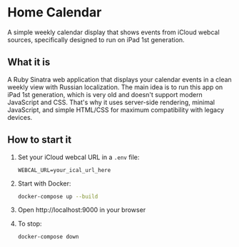 # Home Calendar

A simple weekly calendar display that shows events from iCloud webcal sources, specifically designed to run on iPad 1st generation.

## What it is

A Ruby Sinatra web application that displays your calendar events in a clean weekly view with Russian localization. The main idea is to run this app on iPad 1st generation, which is very old and doesn't support modern JavaScript and CSS. That's why it uses server-side rendering, minimal JavaScript, and simple HTML/CSS for maximum compatibility with legacy devices.

## How to start it

1. Set your iCloud webcal URL in a `.env` file:
   ```
   WEBCAL_URL=your_ical_url_here
   ```

2. Start with Docker:
   ```bash
   docker-compose up --build
   ```

3. Open http://localhost:9000 in your browser

4. To stop:
   ```bash
   docker-compose down
   ```
